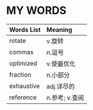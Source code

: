 # MY WORDS  

| Words List | Meaning |  
| :---- | :----|
|rotate|v.旋转|
|commas|n.逗号|
|optimized|v.使最优化|
|fraction|n.小部分 |
|exhaustive |adj.详尽的|
|reference|n.参考; v.查阅|
